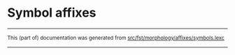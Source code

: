 
# Symbol affixes

* * *

<small>This (part of) documentation was generated from [src/fst/morphology/affixes/symbols.lexc](https://github.com/giellalt/lang-fao/blob/main/src/fst/morphology/affixes/symbols.lexc)</small>

---


